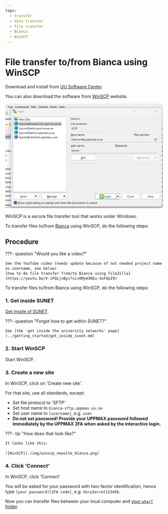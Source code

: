 ```yaml
---
tags:
  - transfer
  - data transfer
  - file transfer
  - Bianca
  - WinSCP
---
```


# File transfer to/from Bianca using WinSCP

Download and install from [UU Software Center](https://www.uu.se/en/staff/service-and-tools/tools-and-guides/manage-and-update-your-windows-computer/installing-or-ordering-software-windows).

You can also download the software from [WinSCP](https://winscp.net/eng/docs/guide_install) website.

![WinSCP](img/winscp_newsite_bianca.png)

WinSCP is a secure file transfer tool that works under Windows.

To transfer files to/from [Bianca](../cluster_guides/bianca.md) using WinSCP, do the following steps:

## Procedure

???- question "Would you like a video?"

    See the YouTube video (needs update because of not needed project name as username, see below)
    [how to do file transfer from/to Bianca using FileZilla](https://youtu.be/V-iPQLjvByc?si=OMyH3REu-SoFQeI9)

To transfer files to/from Bianca using WinSCP, do the following steps:

### 1. Get inside SUNET

[Get inside of SUNET](../getting_started/get_inside_sunet.md).

???- question "Forgot how to get within SUNET?"

    See [the 'get inside the university networks' page](../getting_started/get_inside_sunet.md)

### 2. Start WinSCP

Start WinSCP.

### 3. Create a new site

In WinSCP, click on 'Create new site'.

For that site, use all standards, except:

- Set file protocol to 'SFTP'
- Set host name to `bianca-sftp.uppmax.uu.se`
- Set user name to `[username]`, e.g. `sven`
- **Do not set password! Provide your UPPMAX password followed immediately by the UPPMAX 2FA  when asked by the interactive login.**

???- tip "How does that look like?"

    It looks like this:

    ![WinSCP](./img/winscp_newsite_bianca.png)

### 4. Click 'Connect'

In WinSCP, click 'Connect'

You will be asked for your password with two-factor identification, hence
type `[your password][2FA code]`, e.g. `VerySecret123456`.

Now you can transfer files between your local computer and [your `wharf` folder](../cluster_guides/wharf.md).
